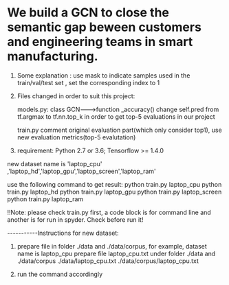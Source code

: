 # We build a GCN to close the semantic gap beween customers and engineering teams in smart manufacturing.


1. Some explanation :
	use mask to indicate samples used in the train/val/test set , set the corresponding index to 1

2. Files changed in order to suit this project:

	models.py:
		class GCN--->function _accuracy()
		change self.pred from tf.argmax to tf.nn.top_k in order to get top-5 evaluations in our project

	train.py 
		comment original evaluation part(which only consider top1), use new evaluation metrics(top-5 evalutation)
	
3.  requirement: Python 2.7 or 3.6; Tensorflow >= 1.4.0

new dataset name is 'laptop_cpu' ,'laptop_hd','laptop_gpu','laptop_screen','laptop_ram'

use the following command to get result:
python train.py laptop_cpu
python train.py laptop_hd
python train.py laptop_gpu
python train.py laptop_screen
python train.py laptop_ram

!!Note: please check train.py first, a code block is for command line and another is for run in spyder. Check before run it!

-----------Instructions for new dataset:
1. prepare file in folder ./data and ./data/corpus, for example, dataset name is laptop_cpu
prepare file laptop_cpu.txt under folder ./data and ./data/corpus
./data/laptop_cpu.txt
./data/corpus/laptop_cpu.txt

2. run the command accordingly
